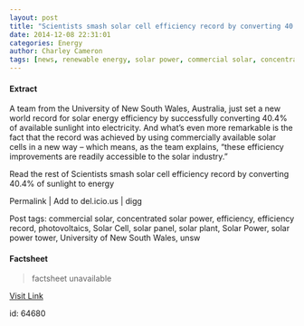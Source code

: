 ```yaml
---
layout: post
title: "Scientists smash solar cell efficiency record by converting 40.4% of sunlight to energy"
date: 2014-12-08 22:31:01
categories: Energy
author: Charley Cameron
tags: [news, renewable energy, solar power, commercial solar, concentrated solar power, efficiency, efficiency record, photovoltaics, solar cell, solar panel, solar plant, solar power tower, university of new south wales, unsw]
---
```



#### Extract
>
A team from the University of New South Wales, Australia, just set a new world record for solar energy efficiency by successfully converting 40.4% of available sunlight into electricity. And what&#8217;s even more remarkable is the fact that the record was achieved by using commercially available solar cells in a new way &#8211; which means, as the team explains, &#8220;these efficiency improvements are readily accessible to the solar industry.&#8221;




Read the rest of Scientists smash solar cell efficiency record by converting 40.4% of sunlight to energy


Permalink |
Add to
del.icio.us | 
digg

Post tags: commercial solar, concentrated solar power, efficiency, efficiency record, photovoltaics, Solar Cell, solar panel, solar plant, Solar Power, solar power tower, University of New South Wales, unsw

#### Factsheet
>factsheet unavailable

[Visit Link](http://inhabitat.com/scientists-smash-solar-cell-efficiency-record-by-converting-40-4-of-sunlight-to-energy/)

id:   64680
